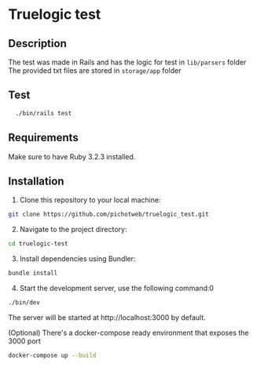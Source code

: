 
# Truelogic test

## Description
The test was made in Rails and has the logic for test in `lib/parsers` folder  
The provided txt files are stored in `storage/app` folder  

## Test
```bash
  ./bin/rails test
```

## Requirements
Make sure to have Ruby 3.2.3 installed.

## Installation
1. Clone this repository to your local machine:
```bash
git clone https://github.com/pichotweb/truelogic_test.git
``` 
2.  Navigate to the project directory:
```bash
cd truelogic-test 
```     
3.   Install dependencies using Bundler:
```bash
bundle install 
```

4. Start the development server, use the following command:0
```bash
./bin/dev
```
The server will be started at http://localhost:3000 by default.

(Optional) There's a docker-compose ready environment that exposes the 3000 port
```bash
docker-compose up --build
```